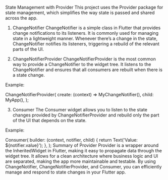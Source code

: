 State Management with Provider
This project uses the Provider package for state management, which simplifies the way state is
passed and shared across the app.

1. ChangeNotifier
   ChangeNotifier is a simple class in Flutter that provides change notifications to its listeners.
   It is commonly used for managing state in a lightweight manner. Whenever there’s a change in the
   state, ChangeNotifier notifies its listeners, triggering a rebuild of the relevant parts of the
   UI.

2. ChangeNotifierProvider
   ChangeNotifierProvider is the most common way to provide a ChangeNotifier to the widget tree. It
   listens to the ChangeNotifier and ensures that all consumers are rebuilt when there is a state
   change.

Example:

ChangeNotifierProvider(
create: (context) => MyChangeNotifier(),
child: MyApp(),
);

3. Consumer
   The Consumer widget allows you to listen to the state changes provided by ChangeNotifierProvider
   and rebuild only the part of the UI that depends on the state.

Example:

Consumer<MyChangeNotifier>(
builder: (context, notifier, child) {
return Text('Value: ${notifier.value}');
},
);
Summary of Provider
Provider is a wrapper around the InheritedWidget in Flutter, making it easy to propagate data
through the widget tree. It allows for a clean architecture where business logic and UI are
separated, making the app more maintainable and testable. By using ChangeNotifier,
ChangeNotifierProvider, and Consumer, you can efficiently manage and respond to state changes in
your Flutter app.

